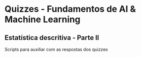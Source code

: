 # Quizzes - Fundamentos de AI & Machine Learning

## Estatística descritiva - Parte II

Scripts para auxiliar com as respostas dos quizzes